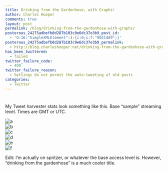 ```yaml
---
title: Drinking from the Gardenhose, with Graphs!
author: Charles Hooper
comments: true
layout: post
permalink: /blog/drinking-from-the-gardenhose-with-graphs/
posterous_24275adbefb0d287b103c9e6dc37e3b9_post_id:
  - 'O:16:"SimpleXMLElement":1:{i:0;s:7:"9021489";}'
posterous_24275adbefb0d287b103c9e6dc37e3b9_permalink:
  - http://blog.charleshooper.net/drinking-from-the-gardenhose-with-graphs
has_been_twittered:
  - failed
twitter_failure_code:
  - 400
twitter_failure_reason:
  - Settings do not permit the auto-tweeting of old posts
categories:
  - Twitter
---
```

# 

My Tweet harvester stats look something like this. Base “sample” streaming level. Times are GMT or UTC.

![a][1]  
![b][2]  
![c][3]  
![d][4]  
![e][5]  
![f][6]

 [1]: http://www.charleshooper.net/wp-content/uploads/bowserjr.plumata.net-harvester-300x171.png
 [2]: http://www.charleshooper.net/wp-content/uploads/bowserjr.plumata.net-munin_rat-300x164.png
 [3]: http://www.charleshooper.net/wp-content/uploads/magichat.plumata.net-mysql_slo-300x164.png
 [4]: http://www.charleshooper.net/wp-content/uploads/magichat.plumata.net-mysql_que-300x207.png
 [5]: http://www.charleshooper.net/wp-content/uploads/bowserjr.plumata.net-if_eth0-d-300x164.png
 [6]: http://www.charleshooper.net/wp-content/uploads/bowserjr.plumata.net-munin_que-300x164.png

Edit: I’m actually on spritzer, or whatever the base access level is. However, “drinking from the gardenhose” is a much cooler title.


